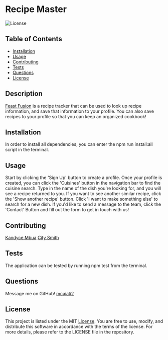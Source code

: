 # Recipe Master
![License](https://img.shields.io/badge/License-MIT-blue.svg)


## Table of Contents
- [Installation](#installation)
- [Usage](#usage)
- [Contributing](#contributing)
- [Tests](#tests)
- [Questions](#questions)
- [License](#license)


## Description
[Feast Fusion](https://feast-fusion.onrender.com) is a recipe tracker that can be used to look up recipe information, and save that information to your profile. You can also save recipes to your profile so that you can keep an organized cookbook!

## Installation
In order to install all dependencies, you can enter the npm run install:all script in the terminal.

## Usage
Start by clicking the 'Sign Up' button to create a profile. Once your profile is created, you can click the 'Cuisines' button in the navigation bar to find the cuisine search. Type in the name of the dish you're looking for, and you will see a recipe returned to you. If you want to see another similar recipe, click the 'Show another recipe' button. Click 'I want to make something else' to search for a new dish. If you'd like to send a message to the team, click the 'Contact' Button and fill out the form to get in touch with us!

## Contributing
[Kandyce Mbua](https://github.com/knmbua)
[City Smith](https://github.com/citywastaken)

## Tests
The application can be tested by running npm test from the terminal.

## Questions
Message me on GitHub! [mcaiati2](https://github.com/mcaiati2)

## License
This project is listed under the MIT [License](https://opensource.org/licenses/MIT). You are free to use, modify, and distribute this software in accordance with the terms of the license. For more details, please refer to the LICENSE file in the repository.
